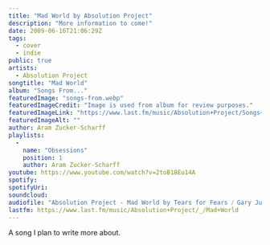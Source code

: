 ```yaml
---
title: "Mad World by Absolution Project"
description: "More information to come!"
date: 2009-06-16T21:06:29Z
tags:
  - cover
  - indie
public: true
artists:
  - Absolution Project
songtitle: "Mad World"
album: "Songs From..."
featuredImage: "songs-from.webp"
featuredImageCredit: "Image is used from album for review purposes."
featuredImageLink: "https://www.last.fm/music/Absolution+Project/Songs+From+.+.+./+images/8ba6ef7abd65dff0884f4009f1b71e0e"
featuredImageAlt: ""
author: Aram Zucker-Scharff
playlists:
  -
    name: "Obsessions"
    position: 1
    author: Aram Zucker-Scharff
youtube: https://www.youtube.com/watch?v=2toB18Eu14A
spotify: 
spotifyUri: 
soundcloud:
audiofile: "Absolution Project - Mad World by Tears for Fears ⧸ Gary Jules (Cover).mp3"
lastfm: https://www.last.fm/music/Absolution+Project/_/Mad+World
---
```


A song I plan to write more about.
		